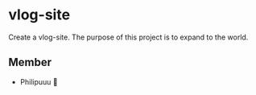 <!-- @format -->

# vlog-site

Create a vlog-site. The purpose of this project is to expand to the world.

## Member

- Philipuuu 🥷

